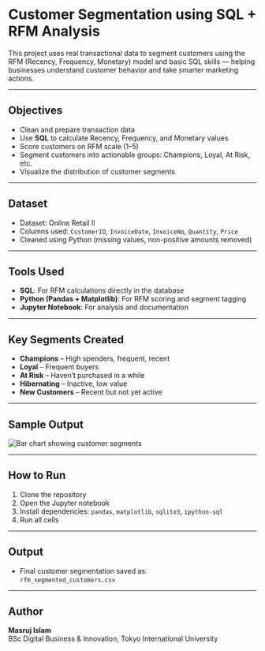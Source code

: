 # Customer Segmentation using SQL + RFM Analysis

This project uses real transactional data to segment customers using the RFM (Recency, Frequency, Monetary) model and basic SQL skills — helping businesses understand customer behavior and take smarter marketing actions.

---

## Objectives

- Clean and prepare transaction data
- Use **SQL** to calculate Recency, Frequency, and Monetary values
- Score customers on RFM scale (1–5)
- Segment customers into actionable groups: Champions, Loyal, At Risk, etc.
- Visualize the distribution of customer segments

---

## Dataset

- Dataset: Online Retail II  
- Columns used: `CustomerID`, `InvoiceDate`, `InvoiceNo`, `Quantity`, `Price`
- Cleaned using Python (missing values, non-positive amounts removed)

---

## Tools Used

- **SQL**: For RFM calculations directly in the database
- **Python (Pandas + Matplotlib)**: For RFM scoring and segment tagging
- **Jupyter Notebook**: For analysis and documentation

---

## Key Segments Created

- **Champions** – High spenders, frequent, recent
- **Loyal** – Frequent buyers
- **At Risk** – Haven’t purchased in a while
- **Hibernating** – Inactive, low value
- **New Customers** – Recent but not yet active

---

##  Sample Output

![Bar chart showing customer segments]((https://github.com/Nafy031/RFM-Project/blob/main/rfm_segments_chart.png?raw=true))

---

## How to Run

1. Clone the repository
2. Open the Jupyter notebook
3. Install dependencies: `pandas`, `matplotlib`, `sqlite3`, `ipython-sql`
4. Run all cells

---

##  Output

- Final customer segmentation saved as:  
  `rfm_segmented_customers.csv`

---

## Author

**Masruj Islam**  
BSc Digital Business & Innovation, Tokyo International University  


